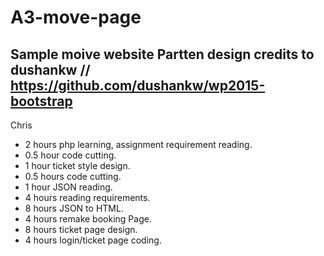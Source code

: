 # A3-move-page
Sample moive website
Partten design credits to dushankw // https://github.com/dushankw/wp2015-bootstrap
--------------------
Chris

- 2 hours php learning, assignment requirement reading.
- 0.5 hour code cutting.
- 1 hour ticket style design.
- 0.5 hours code cutting.
- 1 hour JSON reading.
- 4 hours reading requirements.
- 8 hours JSON to HTML.
- 4 hours remake booking Page.
- 8 hours ticket page design.
- 4 hours login/ticket page coding.
